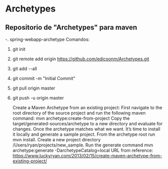 # Archetypes
## Repositorio de "Archetypes" para maven
-. spring-webapp-archetype
Comandos: 
1. git init
2. git remote add origin https://github.com/edicsonm/Archetypes.git
3. git add --all
4. git commit -m "Initial Commit"
5. git pull origin master
6. git push -u origin master


   Create a Maven Archetype from an existing project:
First navigate to the root directory of the source project and run the following maven command: mvn archetype:create-from-project
Copy the target/generated-sources/archetype to a new directory and evaluate for changes.
Once the archetype matches what we want. It’s time to install it locally and generate a sample project.
From the archetype root run mvn install.
Create a new project directory /Users/ryan/projects/new_sample.
Run the generate command mvn archetype:generate -DarchetypeCatalog=local
URL from reference:
https://www.luckyryan.com/2013/02/15/create-maven-archetype-from-existing-project/

